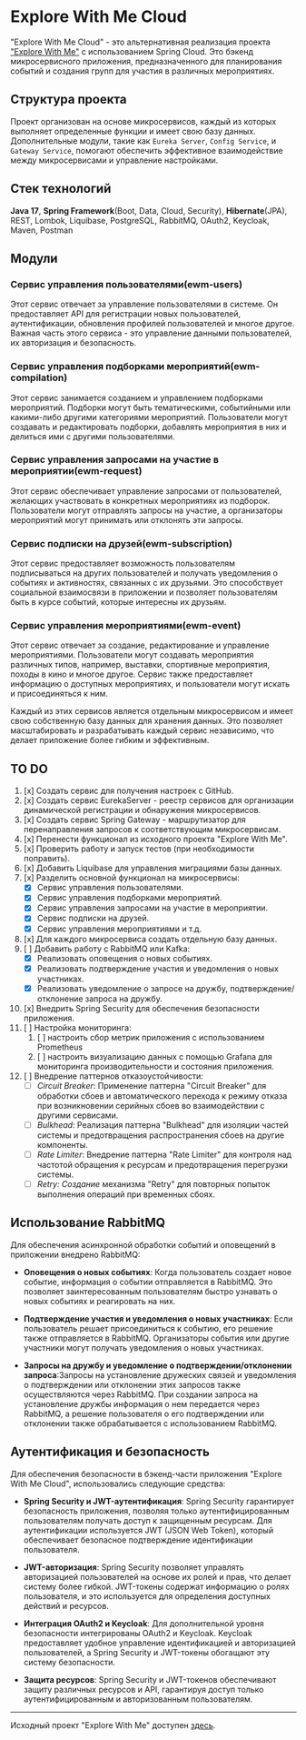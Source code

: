 # Explore With Me Cloud

"Explore With Me Cloud" - это альтернативная реализация проекта ["Explore With Me"](https://github.com/catarena-s/java-explore-with-me) с использованием Spring Cloud. Это бэкенд микросервисного приложения, предназначенного для планирования событий и создания групп для участия в различных мероприятиях.

## Структура проекта

Проект организован на основе микросервисов, каждый из которых выполняет определенные функции и имеет свою базу данных. Дополнительные модули, такие как `Eureka Server`, `Config Service`, и `Gateway Service`, помогают обеспечить эффективное взаимодействие между микросервисами и управление настройками.

## Стек технологий
**Java 17**, **Spring Framework**(Boot, Data, Cloud, Security), **Hibernate**(JPA), REST, Lombok, Liquibase, PostgreSQL, RabbitMQ, OAuth2, Keycloak, Maven, Postman

## Модули

### Сервис управления пользователями(ewm-users)

Этот сервис отвечает за управление пользователями в системе. Он предоставляет API для регистрации новых пользователей, аутентификации, обновления профилей пользователей и многое другое. Важная часть этого сервиса - это управление данными пользователей, их авторизация и безопасность.

### Сервис управления подборками мероприятий(ewm-compilation)

Этот сервис занимается созданием и управлением подборками мероприятий. Подборки могут быть тематическими, событийными или какими-либо другими категориями мероприятий. Пользователи могут создавать и редактировать подборки, добавлять мероприятия в них и делиться ими с другими пользователями.

### Сервис управления запросами на участие в мероприятии(ewm-request)

Этот сервис обеспечивает управление запросами от пользователей, желающих участвовать в конкретных мероприятиях из подборок. Пользователи могут отправлять запросы на участие, а организаторы мероприятий могут принимать или отклонять эти запросы.

### Сервис подписки на друзей(ewm-subscription)

Этот сервис предоставляет возможность пользователям подписываться на других пользователей и получать уведомления о событиях и активностях, связанных с их друзьями. Это способствует социальной взаимосвязи в приложении и позволяет пользователям быть в курсе событий, которые интересны их друзьям.

### Сервис управления мероприятиями(ewm-event)

Этот сервис отвечает за создание, редактирование и управление мероприятиями. Пользователи могут создавать мероприятия различных типов, например, выставки, спортивные мероприятия, походы в кино и многое другое. Сервис также предоставляет информацию о доступных мероприятиях, и пользователи могут искать и присоединяться к ним.

Каждый из этих сервисов является отдельным микросервисом и имеет свою собственную базу данных для хранения данных. Это позволяет масштабировать и разрабатывать каждый сервис независимо, что делает приложение более гибким и эффективным.

## TO DO
1. [x] Создать сервис для получения настроек с GitHub.
2. [x] Создать сервис EurekaServer - реестр сервисов для организации динамической регистрации и обнаружения микросервисов.
3. [x] Создать сервис Spring Gateway - маршрутизатор для перенаправления запросов к соответствующим микросервисам.
4. [x] Перенести функционал из исходного проекта "Explore With Me".
5. [x] Проверить работу и запуск тестов (при необходимости поправить).
6. [x] Добавить Liquibase для управления миграциями базы данных.
7. [x] Разделить основной функционал на микросервисы:
   - [x] Сервис управления пользователями.
   - [x] Сервис управления подборками мероприятий.
   - [x] Сервис управления запросами на участие в мероприятии.
   - [x] Сервис подписки на друзей.
   - [x] Сервис управления мероприятиями и т.д.
8. [x] Для каждого микросервиса создать отдельную базу данных.
9. [ ] Добавить работу с RabbitMQ или Kafka:
   - [x] Реализовать оповещения о новых событиях.
   - [x] Реализовать подтверждение участия и уведомления о новых участниках.
   - [x] Реализовать уведомление о запросе на дружбу, подтверждение/отклонение запроса на дружбу.
10. [x] Внедрить Spring Security для обеспечения безопасности приложения.
11. [ ] Настройка мониторинга:
    1. [ ] настроить сбор метрик приложения с использованием Prometheus
    2. [ ] настроить визуализацию данных с помощью Grafana для мониторинга производительности и состояния приложения.
12. [ ] Внедрение паттернов отказоустойчивости:
    - [ ] _Circuit Breaker_: Применение паттерна "Circuit Breaker" для обработки сбоев и автоматического перехода к режиму отказа при возникновении серийных сбоев во взаимодействии с другими сервисами.
    - [ ] _Bulkhead_: Реализация паттерна "Bulkhead" для изоляции частей системы и предотвращения распространения сбоев на другие компоненты.
    - [ ] _Rate Limiter_: Внедрение паттерна "Rate Limiter" для контроля над частотой обращения к ресурсам и предотвращения перегрузки системы.
    - [ ] _Retry: Создание_ механизма "Retry" для повторных попыток выполнения операций при временных сбоях.

## Использование RabbitMQ
Для обеспечения асинхронной обработки событий и оповещений в приложении внедрено RabbitMQ:

- **Оповещения о новых событиях**: Когда пользователь создает новое событие, информация о событии отправляется в RabbitMQ.
  Это позволяет заинтересованным пользователям быстро узнавать о новых событиях и реагировать на них.

- **Подтверждение участия и уведомления о новых участниках**: Если пользователь решает присоединиться к событию, его решение
  также отправляется в RabbitMQ. Организаторы события или другие участники могут получать уведомления о новых участниках.

- **Запросы на дружбу и уведомление о подтверждении/отклонении запроса**:Запросы на установление дружеских связей и
  уведомления о подтверждении или отклонении этих запросов также осуществляются через RabbitMQ. При создании запроса на
  установление дружбы информация о нем передается через RabbitMQ, а решение пользователя о его подтверждении или отклонении
  также обрабатывается с использованием RabbitMQ.

## Аутентификация и безопасность

Для обеспечения безопасности в бэкенд-части приложения "Explore With Me Cloud", использовались следующие средства:

- **Spring Security и JWT-аутентификация**: Spring Security гарантирует безопасность приложения, позволяя только аутентифицированным пользователям получать доступ к защищенным ресурсам. Для аутентификации используется JWT (JSON Web Token), который обеспечивает безопасное подтверждение идентификации пользователя.

- **JWT-авторизация**: Spring Security позволяет управлять авторизацией пользователей на основе их ролей и прав, что делает систему более гибкой. JWT-токены содержат информацию о ролях пользователя, и это используется для определения доступных действий и ресурсов.

- **Интеграция OAuth2 и Keycloak**: Для дополнительной уровня безопасности интегрированы OAuth2 и Keycloak. Keycloak предоставляет удобное управление идентификацией и авторизацией пользователей, а Spring Security и JWT-токены обогащают эту систему безопасности.

- **Защита ресурсов**: Spring Security и JWT-токенов обеспечивают защиту различных ресурсов и API, гарантируя доступ только аутентифицированным и авторизованным пользователям.

---

Исходный проект "Explore With Me" доступен [здесь](https://github.com/catarena-s/java-explore-with-me).